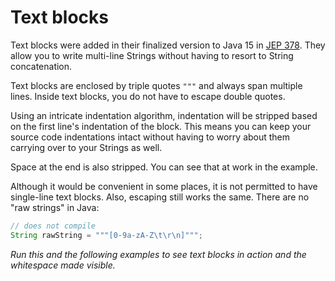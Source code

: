 # Text blocks

Text blocks were added in their finalized version to Java 15
in [JEP 378](https://openjdk.org/jeps/378).
They allow you to write multi-line Strings without having to resort to String concatenation.

Text blocks are enclosed by triple quotes `"""` and always span multiple lines.
Inside text blocks, you do not have to escape double quotes.

Using an intricate indentation algorithm, indentation will be stripped based on the first line's
indentation of the block.
This means you can keep your source code indentations intact without having to worry about them
carrying over to your Strings as well.

Space at the end is also stripped.
You can see that at work in the example.

Although it would be convenient in some places, it is not permitted to have single-line
text blocks.
Also, escaping still works the same.
There are no "raw strings" in Java:

```java
// does not compile
String rawString = """[0-9a-zA-Z\t\r\n]""";
```

_Run this and the following examples to see text blocks in action and the whitespace made visible._